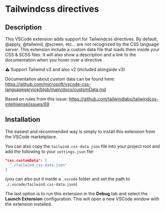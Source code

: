 # Tailwindcss directives

## Description

This VSCode extension adds support for Tailwindcss directives. By default, @apply, @tailwind, @screen, etc... are not recognized by the CSS language server. This extension include a custom data file that loads them inside your CSS & SCSS files. It will also show a description and a link to the documentation when you hover over a directive.

⚠️ Support Tailwind v3 and also v2 (included alongside v3)

Documentation about custom data can be found here: https://github.com/microsoft/vscode-css-languageservice/blob/main/docs/customData.md

Based on rules from this issue: https://github.com/tailwindlabs/tailwindcss-intellisense/issues/69

## Installation

The easiest and recommended way is simply to install this extension from the VSCode marketplace.

You can also copy the `tailwind.css-data.json` file into your project root and add the following to your `settings.json` file:

```json
"css.customData": [
  "./tailwind.css-data.json"
]
```

(you can also put it inside a `.vscode` folder and set the path to `./.vscode/tailwind.css-data.json`)

The last option is to run this extension in the **Debug** tab and select the **Launch Extension** configuration. This will open a new VSCode window with the extension installed.
